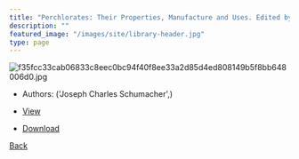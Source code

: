 ```yaml
---
title: "Perchlorates: Their Properties, Manufacture and Uses. Edited by J.C. Schumacher"
description: ""
featured_image: "/images/site/library-header.jpg"
type: page
---
```


![f35fcc33cab06833c8eec0bc94f40f8ee33a2d85d4ed808149b5f8bb648006d0.jpg](https://drive.google.com/uc?export=view&id=1O7q5nZr3-vhyK8U-9heefO7m2STNGnq1)
* Authors: ('Joseph Charles Schumacher',)
* <a href="https://drive.google.com/uc?export=view&id=1ACpFmoQsv_lKqvPoGq-gTFaBmlDb4oUQ" target="_blank">View</a>

* [Download](https://drive.google.com/uc?export=download&id=1ACpFmoQsv_lKqvPoGq-gTFaBmlDb4oUQ)

[Back](/library/)
